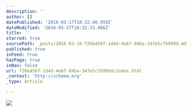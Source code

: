 ```yaml
---
description: ''
author: []
datePublished: '2016-03-17T10:32:40.959Z'
dateModified: '2016-03-17T10:32:33.406Z'
title: ''
starred: true
sourcePath: _posts/2016-03-16-f26b456f-1d4d-4e6f-84ba-347e5c7b999d.md
published: true
inFeed: true
hasPage: true
inNav: false
url: f26b456f-1d4d-4e6f-84ba-347e5c7b999d/index.html
_context: 'http://schema.org'
_type: Article

---
```

![](https://the-grid-user-content.s3-us-west-2.amazonaws.com/826e899c-5395-44c0-b1e8-7d576cd64e40.png)